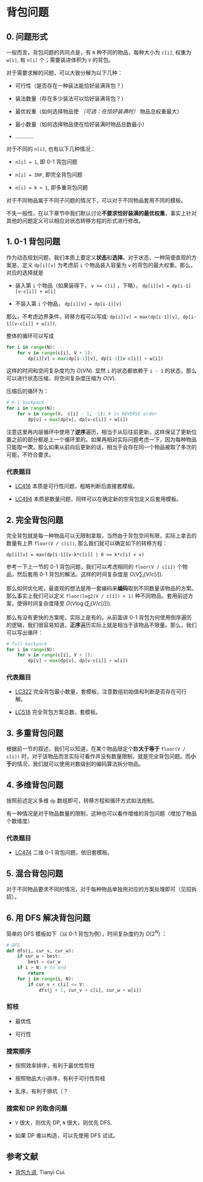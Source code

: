 # 背包问题

## 0. 问题形式

一般而言，背包问题的共同点是，有 `N` 种不同的物品，每种大小为 `c[i]`, 权重为 `w[i]`, 有 `n[i]` 个；需要装进体积为 `V` 的背包。

对于需要求解的问题，可以大致分解为以下几种：

- 可行性（是否存在一种装法能恰好装满背包？）

- 装法数量（存在多少装法可以恰好装满背包？）

- 最优权重（如何选择物品使 *（可选：在恰好装满时）* 物品总权重最大）

- 最小数量（如何选择物品使在恰好装满时物品总数最小）

- …………

对于不同的 `n[i]`, 也有以下几种情况：

- `n[i] = 1`, 即 0-1 背包问题

- `n[i] = INF`, 即完全背包问题

- `n[i] = k > 1`, 即多重背包问题

对于不同物品属于不同子问题的情况下，可以对于不同物品套用不同的模板。

不失一般性，在以下章节中我们默认讨论**不要求恰好装满的最优权重**，事实上针对其他的问题定义可以相应对状态转移方程的形式进行修改。

## 1. 0-1 背包问题

作为动态规划问题，我们本质上要定义**状态**和**选择**。对于状态，一种简便直观的方案是，定义 `dp[i][v]` 为考虑前 `i` 个物品装入容量为 `v` 的背包的最大权重。那么，对应的选择就是

- 装入第 `i` 个物品（如果装得下， `v >= c[i]` ，下略）， `dp[i][v] = dp[i-1][v-c[i]] + w[i]`

- 不装入第 `i` 个物品， `dp[i][v] = dp[i-1][v]`

那么，不考虑边界条件，转移方程可以写成: `dp[i][v] = max(dp[i-1][v], dp[i-1][v-c[i]] + w[i])`.

整体的循环可以写成

```python
for i in range(N):
    for v in range(c[i], V + 1):
        dp[i][v] = max(dp[i-1][v], dp[i-1][v-c[i]] + w[i])
```

这样的时间和空间复杂度均为 $O(VN)$. 显然 `i` 的状态都依赖于 `i - 1` 的状态，那么可以进行状态压缩，将空间复杂度压缩为 $O(V)$.

压缩后的循环为：

```python
# 0-1 backpack
for i in range(N):
    for v in range(V， c[i] - 1, -1): # in REVERSE order
        dp[v] = max(dp[v], dp[v-c[i]] + w[i])
```

注意这里再内层循环中使用了**逆序**遍历，相当于从后往前更新，这样保证了更新位置之前的部分都是上一个循环里的。如果再相对实际问题考虑一下，因为每种物品只能取**一次**，那么如果从前向后更新的话，相当于会存在同一个物品被取了多次的可能，不符合要求。

### 代表题目

- [LC416](https://leetcode-cn.com/problems/partition-equal-subset-sum/) 本质是可行性问题，粗略判断后直接套模板。

- [LC494](https://leetcode-cn.com/problems/target-sum) 本质是数量问题，同样可以在确定新的空背包定义后套用模板。

## 2. 完全背包问题

完全背包就是每一种物品可以无限制拿取，当然由于背包空间有限，实际上拿去的数量有上界 `floor(V / c[i])`, 那么我们就可以确定如下的转移方程：

`dp[i][v] = max(dp[i-1][v-k*c[i]] | 0 <= k*c[i] < v)`

参考一下上一节的 0-1 背包问题，我们可以考虑相同的 `floor(V / c[i])` 个物品，然后套用 0-1 背包的解法。这样的时间复杂度是 $O(V \sum_i (V/c[i])$.

那么如何优化呢，最直观的想法是用一套编码来**编码**取到不同数量该物品的方案。那么事实上我们可以定义 `floor(log2(V / c[i]) + 1)` 种不同物品，套用前述方案，使得时间复杂度降至 $O(V \log (\sum_i (V/c[i]))$.

那么有没有更快的方案呢，实际上是有的。从前面讲 0-1 背包为何使用倒序遍历的逻辑，我们很容易知道，**正序**遍历实际上就是相当于该物品不限量。那么，我们可以写出循环：

```python
# full backpack
for i in range(N):
    for v in range(c[i], V + 1): 
        dp[v] = max(dp[v], dp[v-c[i]] + w[i])
```

### 代表题目

- [LC322](https://leetcode-cn.com/problems/coin-change/) 完全背包最小数量，套模板，注意数组初始值和判断是否存在可行解。

- [LC518](https://leetcode-cn.com/problems/coin-change-2/) 完全背包方案总数，套模板。

## 3. 多重背包问题

根据前一节的叙述，我们可以知道，在某个物品限定个数**大于等于** `floor(V / c[i])` 时，对于该物品而言实际可看作并没有数量限制，就是完全背包问题。而**小于**的情况，我们就可以使用对数级别的编码算法拆分物品。

## 4. 多维背包问题

按照前述定义多维 `dp` 数组即可，转移方程和循环方式如法炮制。

有一种情况是对于物品数量的限制，这种也可以看作增维的背包问题（增加了物品个数维度）

### 代表题目

- [LC474](https://leetcode-cn.com/problems/ones-and-zeroes) 二维 0-1 背包问题，依旧套模板。

## 5. 混合背包问题

对于不同物品要求不同的情况，对于每种物品单独用对应的方案处理即可（见招拆招）。

## 6. 用 DFS 解决背包问题

简单的 DFS 模板如下（以 0-1 背包为例），时间复杂度约为 $O(2^N)$ ：

```python
# DFS
def dfs(i, cur_v, cur_w):
    if cur_w > best:
        best = cur_w
    if i > N: # to end
        return
    for j in range(i, N):
        if cur_v + c[i] <= V:
            dfs(j + 1, cur_v + c[i], cur_w + w[i])
```
### 剪枝

- 最优性

- 可行性 

### 搜索顺序

- 按照效率排序，有利于最优性剪枝

- 按照物品大小排序，有利于可行性剪枝

- 乱序，有利于排坑（？

### 搜索和 DP 的取舍问题

- `V` 很大，则优先 DP, `N` 很大，则优先 DFS.

- 如果 DP 难以构造，可以先使用 DFS 试试。

## 参考文献

- [背包九讲](https://github.com/tianyicui/pack), Tianyi Cui.